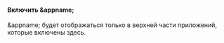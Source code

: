 #### Включить &appname;
&appname; будет отображаться только в верхней части приложений, которые включены здесь.